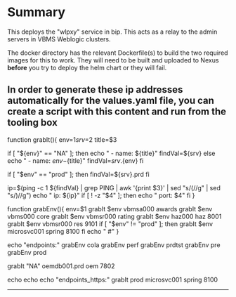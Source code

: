 # Summary

This deploys the "wlpxy" service in bip. This acts as a relay to the admin servers in VBMS Weblogic clusters.

The docker directory has the relevant Dockerfile(s) to build the two required images for this to work. They will need to be built and uploaded to Nexus **before** you try to deploy the helm chart or they will fail.



In order to generate these ip addresses automatically for the values.yaml file, you can create a script with this content and run from the tooling box
----------------------------------------------------------
function grabIt(){
  env=$1
  srv=$2
  title=$3

  if [ "${env}" == "NA" ]; then
    echo "  - name: ${title}"
    findVal=${srv}
  else
    echo "  - name: ${env}-${title}"
    findVal=${srv}.${env}
  fi

  if [ "$env" == "prod" ]; then
    findVal=${srv}.prd
  fi

 ip=$(ping -c 1 ${findVal} | grep PING | awk '{print $3}' | sed "s/(//g" | sed "s/)//g")
  echo "    ip: ${ip}"
  if [ ! -z "$4" ]; then
    echo "    port: $4"
  fi
}


function grabEnv(){
  env=$1
  grabIt $env vbmsa000 awards
  grabIt $env vbms000 core
  grabIt $env vbmsr000 rating
  grabIt $env haz000 haz 8001
  grabIt $env vbmsr000 res 9101
  if [ "$env" != "prod" ]; then
    grabIt $env microsvc001 spring 8100
  fi
  echo "  #"
}

echo "endpoints:"
grabEnv cola
grabEnv perf
grabEnv prdtst
grabEnv pre
grabEnv prod

grabIt "NA" oemdb001.prd oem 7802


echo
echo
echo "endpoints_https:"
grabIt prod microsvc001 spring 8100

----------------------------------------------------------